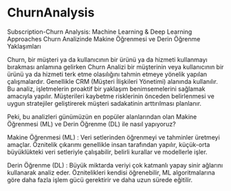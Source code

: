 # ChurnAnalysis
Subscription-Churn Analysis: Machine Learning &amp; Deep Learning Approaches
Churn Analizinde Makine Öğrenmesi ve Derin Öğrenme Yaklaşımları

Churn, bir müşteri ya da kullanıcının bir ürünü ya da hizmeti kullanmayı bırakması anlamına gelirken Churn Analizi bir müşterinin veya kullanıcının bir ürünü ya da hizmeti terk etme olasılığını tahmin etmeye yönelik yapılan çalışmalardır. Genellikle CRM (Müşteri İlişkileri Yönetimi) alanında kullanılır. Bu analiz, işletmelerin proaktif bir yaklaşım benimsemelerini sağlamak amacıyla yapılır. Müşterileri kaybetme risklerinin önceden belirlenmesi ve uygun stratejiler geliştirerek müşteri sadakatinin arttırılması planlanır.

Peki, bu analizleri günümüzün en popüler alanlarından olan Makine Öğrenmesi (ML) ve Derin Öğrenme (DL) ile nasıl yapıyoruz?

Makine Öğrenmesi (ML) : Veri setlerinden öğrenmeyi ve tahminler üretmeyi amaçlar. Öznitelik çıkarımı genellikle insan tarafından yapılır, küçük-orta büyüklükteki veri setleriyle çalışabilir, belirli kurallar ve modellerle işler.

Derin Öğrenme (DL) : Büyük miktarda veriyi çok katmanlı yapay sinir ağlarını kullanarak analiz eder. Öznitelikleri kendisi öğrenebilir, ML algoritmalarına göre daha fazla işlem gücü gerektirir ve daha uzun sürede eğitilir.

